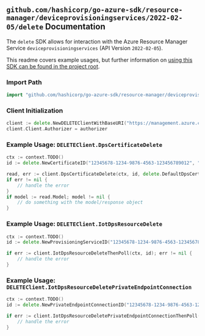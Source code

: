 
## `github.com/hashicorp/go-azure-sdk/resource-manager/deviceprovisioningservices/2022-02-05/delete` Documentation

The `delete` SDK allows for interaction with the Azure Resource Manager Service `deviceprovisioningservices` (API Version `2022-02-05`).

This readme covers example usages, but further information on [using this SDK can be found in the project root](https://github.com/hashicorp/go-azure-sdk/tree/main/docs).

### Import Path

```go
import "github.com/hashicorp/go-azure-sdk/resource-manager/deviceprovisioningservices/2022-02-05/delete"
```


### Client Initialization

```go
client := delete.NewDELETEClientWithBaseURI("https://management.azure.com")
client.Client.Authorizer = authorizer
```


### Example Usage: `DELETEClient.DpsCertificateDelete`

```go
ctx := context.TODO()
id := delete.NewCertificateID("12345678-1234-9876-4563-123456789012", "example-resource-group", "provisioningServiceValue", "certificateValue")

read, err := client.DpsCertificateDelete(ctx, id, delete.DefaultDpsCertificateDeleteOperationOptions())
if err != nil {
	// handle the error
}
if model := read.Model; model != nil {
	// do something with the model/response object
}
```


### Example Usage: `DELETEClient.IotDpsResourceDelete`

```go
ctx := context.TODO()
id := delete.NewProvisioningServiceID("12345678-1234-9876-4563-123456789012", "example-resource-group", "provisioningServiceValue")

if err := client.IotDpsResourceDeleteThenPoll(ctx, id); err != nil {
	// handle the error
}
```


### Example Usage: `DELETEClient.IotDpsResourceDeletePrivateEndpointConnection`

```go
ctx := context.TODO()
id := delete.NewPrivateEndpointConnectionID("12345678-1234-9876-4563-123456789012", "example-resource-group", "resourceValue", "privateEndpointConnectionValue")

if err := client.IotDpsResourceDeletePrivateEndpointConnectionThenPoll(ctx, id); err != nil {
	// handle the error
}
```
